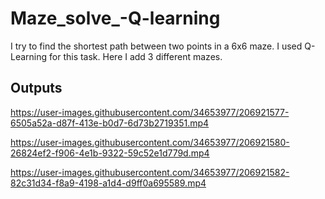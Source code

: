 # Maze_solve_-Q-learning

I try to find the shortest path between two points in a 6x6 maze. I used Q-Learning for this task. Here I add 3 different mazes.

## Outputs

https://user-images.githubusercontent.com/34653977/206921577-6505a52a-d87f-413e-b0d7-6d73b2719351.mp4

https://user-images.githubusercontent.com/34653977/206921580-26824ef2-f906-4e1b-9322-59c52e1d779d.mp4

https://user-images.githubusercontent.com/34653977/206921582-82c31d34-f8a9-4198-a1d4-d9ff0a695589.mp4
